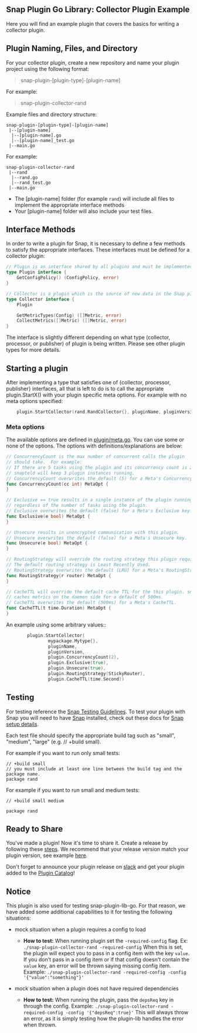 
## Snap Plugin Go Library: Collector Plugin Example
Here you will find an example plugin that covers the basics for writing a collector plugin.

## Plugin Naming, Files, and Directory
For your collector plugin, create a new repository and name your plugin project using the following format:

>snap-plugin-[plugin-type]-[plugin-name]

For example:
>snap-plugin-collector-rand


Example files and directory structure:  
```
snap-plugin-[plugin-type]-[plugin-name]
 |--[plugin-name]
  |--[plugin-name].go  
  |--[plugin-name]_test.go  
 |--main.go
```

For example:
```
snap-plugin-collector-rand
 |--rand
  |--rand.go  
  |--rand_test.go  
 |--main.go
```

* The [plugin-name] folder (for example `rand`) will include all files to implement the appropriate interface methods
* Your [plugin-name] folder  will also include your test files.



## Interface Methods

In order to write a plugin for Snap, it is necessary to define a few methods to satisfy the appropriate interfaces. These interfaces must be defined for a collector plugin:


```go
// Plugin is an interface shared by all plugins and must be implemented by each plugin to communicate with Snap.
type Plugin interface {
	GetConfigPolicy() (ConfigPolicy, error)
}

// Collector is a plugin which is the source of new data in the Snap pipeline.
type Collector interface {
	Plugin

	GetMetricTypes(Config) ([]Metric, error)
	CollectMetrics([]Metric) ([]Metric, error)
}
```
The interface is slightly different depending on what type (collector, processor, or publisher) of plugin is being written. Please see other plugin types for more details.



## Starting a plugin

After implementing a type that satisfies one of {collector, processor, publisher} interfaces, all that is left to do is to call the appropriate plugin.StartX() with your plugin specific meta options. For example with no meta options specified:

```go
	plugin.StartCollector(rand.RandCollector{}, pluginName, pluginVersion)
```

### Meta options

The available options are defined in [plugin/meta.go](/v1/plugin/meta.go). You can use some or none of the options. The options with definitions/explanations are below:

```go
// ConcurrencyCount is the max number of concurrent calls the plugin
// should take.  For example:
// If there are 5 tasks using the plugin and its concurrency count is 2,
// snapteld will keep 3 plugin instances running.
// ConcurrencyCount overwrites the default (5) for a Meta's ConcurrencyCount.
func ConcurrencyCount(cc int) MetaOpt {
}

// Exclusive == true results in a single instance of the plugin running
// regardless of the number of tasks using the plugin.
// Exclusive overwrites the default (false) for a Meta's Exclusive key.
func Exclusive(e bool) MetaOpt {
}

// Unsecure results in unencrypted communication with this plugin.
// Unsecure overwrites the default (false) for a Meta's Unsecure key.
func Unsecure(e bool) MetaOpt {
}

// RoutingStrategy will override the routing strategy this plugin requires.
// The default routing strategy is Least Recently Used.
// RoutingStrategy overwrites the default (LRU) for a Meta's RoutingStrategy.
func RoutingStrategy(r router) MetaOpt {
}

// CacheTTL will override the default cache TTL for the this plugin. snapteld
// caches metrics on the daemon side for a default of 500ms.
// CacheTTL overwrites the default (500ms) for a Meta's CacheTTL.
func CacheTTL(t time.Duration) MetaOpt {
}
```

An example using some arbitrary values::

```go
        plugin.StartCollector(
                mypackage.Mytype{},
                pluginName,
                pluginVersion,
                plugin.ConcurrencyCount(2),
                plugin.Exclusive(true),
                plugin.Unsecure(true),
                plugin.RoutingStrategy(StickyRouter),
                plugin.CacheTTL(time.Second))				
```

## Testing
For testing reference the [Snap Testing Guidelines](https://github.com/librato/snap/blob/master/CONTRIBUTING.md#testing-guidelines). To test your plugin with Snap you will need to have [Snap](https://github.com/librato/snap) installed, check out these docs for [Snap setup details](https://github.com/librato/snap/blob/master/docs/BUILD_AND_TEST.md#getting-started).

Each test file should specify the appropriate build tag such as "small", "medium", "large" (e.g. // +build small).


For example if you want to run only small tests:
```
// +build small
// you must include at least one line between the build tag and the package name.
package rand
```

For example if you want to run small and medium tests:
```
// +build small medium

package rand
```

## Ready to Share
You've made a plugin! Now it's time to share it. Create a release by following these [steps](https://help.github.com/articles/creating-releases/). We recommend that your release version match your plugin version, see example [here](/examples/v1/snap-plugin-collector-rand/main.go#L29).

Don't forget to announce your plugin release on [slack](https://intelsdi-x.herokuapp.com/) and get your plugin added to the [Plugin Catalog](https://github.com/librato/snap/blob/master/docs/PLUGIN_CATALOG.md)!

## Notice
This plugin is also used for testing snap-plugin-lib-go. For that reason, we have added some additional capabilities to it for testing the following situations:
- mock situation when a plugin requires a config to load
  - **How to test:**
When running plugin set the `-required-config` flag. Ex: `./snap-plugin-collector-rand -required-config`
When this is set, the plugin will expect you to pass in a config item with the key `value`. If you don't pass in a config item or if that config doesn't contain the `value` key, an error will be thrown saying missing config item. Example: `./snap-plugin-collector-rand -required-config -config '{"value":"something"}'`

- mock situation when a plugin does not have required dependencies
  - **How to test:**
When running the plugin, pass the `depsReq` key in through the config. Example: `./snap-plugin-collector-rand -required-config -config '{"depsReq":true}'`
This will always throw an error, as it is simply testing how the plugin-lib handles the error when thrown. 
